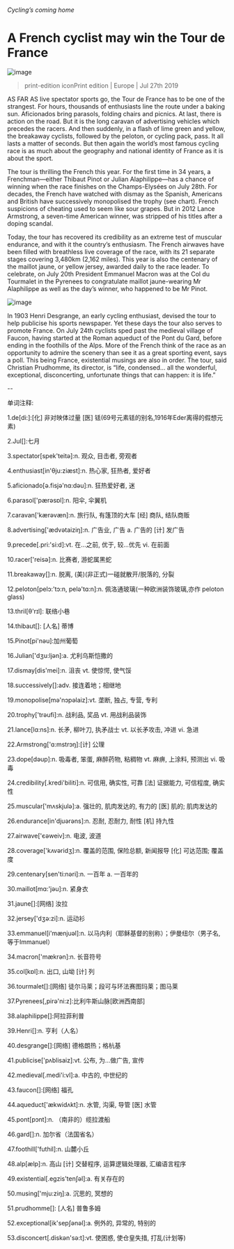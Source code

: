 ###### Cycling’s coming home
# A French cyclist may win the Tour de France 
![image](images/20190727_EUP503.jpg) 
> print-edition iconPrint edition | Europe | Jul 27th 2019 
AS FAR AS live spectator sports go, the Tour de France has to be one of the strangest. For hours, thousands of enthusiasts line the route under a baking sun. Aficionados bring parasols, folding chairs and picnics. At last, there is action on the road. But it is the long caravan of advertising vehicles which precedes the racers. And then suddenly, in a flash of lime green and yellow, the breakaway cyclists, followed by the peloton, or cycling pack, pass. It all lasts a matter of seconds. But then again the world’s most famous cycling race is as much about the geography and national identity of France as it is about the sport. 
The tour is thrilling the French this year. For the first time in 34 years, a Frenchman—either Thibaut Pinot or Julian Alaphilippe—has a chance of winning when the race finishes on the Champs-Elysées on July 28th. For decades, the French have watched with dismay as the Spanish, Americans and British have successively monopolised the trophy (see chart). French suspicions of cheating used to seem like sour grapes. But in 2012 Lance Armstrong, a seven-time American winner, was stripped of his titles after a doping scandal. 
Today, the tour has recovered its credibility as an extreme test of muscular endurance, and with it the country’s enthusiasm. The French airwaves have been filled with breathless live coverage of the race, with its 21 separate stages covering 3,480km (2,162 miles). This year is also the centenary of the maillot jaune, or yellow jersey, awarded daily to the race leader. To celebrate, on July 20th President Emmanuel Macron was at the Col du Tourmalet in the Pyrenees to congratulate maillot jaune-wearing Mr Alaphilippe as well as the day’s winner, who happened to be Mr Pinot. 
![image](images/20190727_EUC461.png) 
In 1903 Henri Desgrange, an early cycling enthusiast, devised the tour to help publicise his sports newspaper. Yet these days the tour also serves to promote France. On July 24th cyclists sped past the medieval village of Faucon, having started at the Roman aqueduct of the Pont du Gard, before ending in the foothills of the Alps. More of the French think of the race as an opportunity to admire the scenery than see it as a great sporting event, says a poll. This being France, existential musings are also in order. The tour, said Christian Prudhomme, its director, is “life, condensed… all the wonderful, exceptional, disconcerting, unfortunate things that can happen: it is life.” 
-- 
 单词注释:
1.de[di:]:[化] 非对映体过量 [医] 铥(69号元素铥的别名,1916年Eder离得的假想元素) 
2.Jul[]:七月 
3.spectator[spek'teitә]:n. 观众, 目击者, 旁观者 
4.enthusiast[in'θju:ziæst]:n. 热心家, 狂热者, 爱好者 
5.aficionado[ә.fisjә'nɑ:dәu]:n. 狂热爱好者, 迷 
6.parasol['pærәsɒl]:n. 阳伞, 伞翼机 
7.caravan['kærәvæn]:n. 旅行队, 有篷顶的大车 [经] 商队, 结队商贩 
8.advertising['ædvәtaiziŋ]:n. 广告业, 广告 a. 广告的 [计] 发广告 
9.precede[.pri:'si:d]:vt. 在...之前, 优于, 较...优先 vi. 在前面 
10.racer['reisә]:n. 比赛者, 游蛇属黑蛇 
11.breakaway[]:n. 脱离, (美)(非正式)一碰就散开/脱落的, 分裂 
12.peloton[pelɔ:'tɔ:n, pelә'tɑ:n]:n. 佩洛通玻璃(一种欧洲装饰玻璃,亦作 peloton glass) 
13.thril[θ'rɪl]: 联络小巷 
14.thibaut[]: [人名] 蒂博 
15.Pinot[pi'nәu]:加州葡萄 
16.Julian['dʒu:ljәn]:a. 尤利乌斯恺撒的 
17.dismay[dis'mei]:n. 沮丧 vt. 使惊愕, 使气馁 
18.successively[]:adv. 接连着地；相继地 
19.monopolise[mә'nɔpәlaiz]:vt. 垄断, 独占, 专营, 专利 
20.trophy['trәufi]:n. 战利品, 奖品 vt. 用战利品装饰 
21.lance[lɑ:ns]:n. 长矛, 柳叶刀, 执矛战士 vt. 以长矛攻击, 冲进 vi. 急进 
22.Armstrong['ɑ:mstrɔŋ]:[计] 公理 
23.dope[dәup]:n. 吸毒者, 笨蛋, 麻醉药物, 粘稠物 vt. 麻痹, 上涂料, 预测出 vi. 吸毒 
24.credibility[.kredi'biliti]:n. 可信用, 确实性, 可靠 [法] 证据能力, 可信程度, 确实性 
25.muscular['mʌskjulә]:a. 强壮的, 肌肉发达的, 有力的 [医] 肌的; 肌肉发达的 
26.endurance[in'djuәrәns]:n. 忍耐, 忍耐力, 耐性 [机] 持九性 
27.airwave['єәweiv]:n. 电波, 波道 
28.coverage['kʌvәridʒ]:n. 覆盖的范围, 保险总额, 新闻报导 [化] 可达范围; 覆盖度 
29.centenary[sen'ti:nәri]:n. 一百年 a. 一百年的 
30.maillot[mɑ:'jәu]:n. 紧身衣 
31.jaune[]:[网络] 汝拉 
32.jersey['dʒә:zi]:n. 运动衫 
33.emmanuel[i'mænjuәl]:n. 以马内利（耶稣基督的别称）；伊曼纽尔（男子名, 等于Immanuel） 
34.macron['mækrәn]:n. 长音符号 
35.col[kɒl]:n. 出口, 山坳 [计] 列 
36.tourmalet[]:[网络] 徒尔马莱；段可与环法赛图玛莱；图马莱 
37.Pyrenees[,pirә'ni:z]:比利牛斯山脉[欧洲西南部] 
38.alaphilippe[]:阿拉菲利普 
39.Henri[]:n. 亨利（人名） 
40.desgrange[]:[网络] 德格朗热；格杭基 
41.publicise['pʌblisaiz]:vt. 公布, 为...做广告, 宣传 
42.medieval[.medi'i:vl]:a. 中古的, 中世纪的 
43.faucon[]:[网络] 福孔 
44.aqueduct['ækwidʌkt]:n. 水管, 沟渠, 导管 [医] 水管 
45.pont[pɔnt]:n. （南非的）缆拉渡船 
46.gard[]:n. 加尔省（法国省名） 
47.foothill['futhil]:n. 山麓小丘 
48.alp[ælp]:n. 高山 [计] 交替程序, 运算逻辑处理器, 汇编语言程序 
49.existential[.egzis'tenʃәl]:a. 有关存在的 
50.musing['mju:ziŋ]:a. 沉思的, 冥想的 
51.prudhomme[]: [人名] 普鲁多姆 
52.exceptional[ik'sepʃәnәl]:a. 例外的, 异常的, 特别的 
53.disconcert[.diskәn'sә:t]:vt. 使困惑, 使仓皇失措, 打乱(计划等) 
